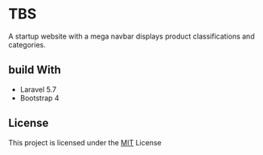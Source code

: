 # TBS

A startup website with a mega navbar displays product classifications and categories.

## build With
- Laravel 5.7
- Bootstrap 4

## License
This project is licensed under the [MIT](https://choosealicense.com/licenses/mit/) License